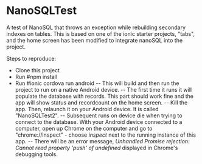 # NanoSQLTest
A test of NanoSQL that throws an exception while rebuilding secondary indexes on tables. This is based on one of the ionic starter projects, "tabs", and the home screen has been modified to integrate nanoSQL into the project.

Steps to reproduce:
 - Clone this project
 - Run #npm install
 - Run #ionic cordova run android
 -- This will build and then run the project to run on a native Android device. 
 -- The first time it runs it will populate the database with records. This part should work fine and the app will show status and recordcount on the home screen.
 -- Kill the app. Then, relaunch it on your Android device. It is called "NanoSQLTest2".
 -- Subsequent runs on device die when trying to connect to the database. With your Android device connected to a computer, open up Chrome on the computer and go to "chrome://inspect" - choose *inspect* next to the running instance of this app.
 -- There will be an error message, *Unhandled Promise rejection: Cannot read property 'push' of undefined* displayed in Chrome's debugging tools.
